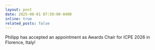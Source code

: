 ```yaml
---
layout: post
date: 2025-08-01 07:59:00-0400
inline: true
related_posts: false
---
```


Philipp has accepted an appointment as Awards Chair for ICPE 2026 in Florence, Italy!